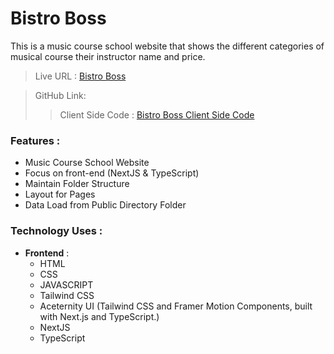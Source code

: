 # Bistro Boss

This is a music course school website that shows the different categories of musical course their instructor name and price.


>
>Live URL : [Bistro Boss]()

>GitHub Link:
>
>> Client Side Code : [Bistro Boss Client Side Code]()


### Features :
- Music Course School Website
- Focus on front-end (NextJS & TypeScript)
- Maintain Folder Structure
- Layout for Pages
- Data Load from Public Directory Folder 


### Technology Uses :
- **Frontend** :
    - HTML 
    - CSS 
    - JAVASCRIPT
    - Tailwind CSS
    - Aceternity UI (Tailwind CSS and Framer Motion Components, built with Next.js and TypeScript.)
    - NextJS
    - TypeScript
 










